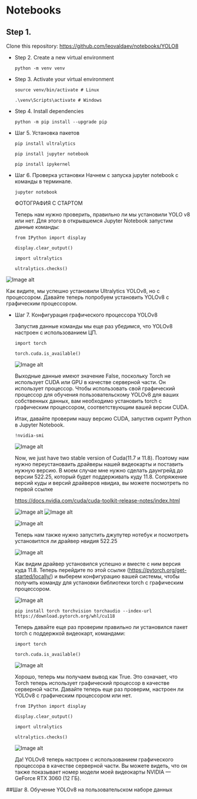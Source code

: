 # Notebooks

## Step 1. 

Clone this repository: https://github.com/leovaldaev/notebooks/YOLO8

- Step 2. Create a new virtual environment

   ```python -m venv venv```

 - Step 3. Activate your virtual environment

   ```source venv/bin/activate # Linux```
 
   ```.\venv\Scripts\activate # Windows```

 - Step 4. Install dependencies
   
   ```python -m pip install --upgrade pip```

 - Шаг 5. Установка пакетов
    
   ```pip install ultralytics```
 
   ```pip install jupyter notebook```

   ```pip install ipykernel```

 - Шаг 6. Проверка установки
   Начнем с запуска jupyter notebook с команды в терминале. 
    
   ```jupyter notebook```
   
   ФОТОГРАФИЯ С СТАРТОМ

   Теперь нам нужно проверить, правильно ли мы установили YOLO v8 или нет. Для этого в открывшемся Jupyter Notebook запустим данные команды:

   ```from IPython import display```
   
   ```display.clear_output()```

   ```import ultralytics```

   ```ultralytics.checks()```
   
 ![Image alt](https://github.com/leovaldaev/Images_for_project/blob/main/YOLOv8/5.png)

   Как видите, мы успешно установили Ultralytics YOLOv8, но с процессором. Давайте теперь попробуем установить YOLOv8 с графическим процессором.
 
 - Шаг 7. Конфигурация графического процессора YOLOv8
   
   Запустив данные команды мы еще раз убедимся, что YOLOv8 настроен с использованием ЦП.

   ```import torch```
   
   ```torch.cuda.is_available()```

   ![Image alt](https://github.com/leovaldaev/Images_for_project/blob/main/YOLOv8/6.PNG)

   Выходные данные имеют значение False, поскольку Torch не использует CUDA или GPU в качестве серверной части. Он использует процессор. Чтобы использовать свой графический процессор для обучения пользовательскому YOLOv8 для ваших собственных данных, вам необходимо установить torch с графическим процессором, соответствующим вашей версии CUDA.

   Итак, давайте проверим нашу версию CUDA, запустив скрипт Python в Jupyter Notebook.
   
   ```!nvidia-smi```

   ![Image alt](https://github.com/leovaldaev/Images_for_project/blob/main/YOLOv8/1.png)

   Now, we just have two stable version of Cuda(11.7 и 11.8). Поэтому нам нужно переустановаить драйверы нашей видеокарты и поставить нужную версию. В моем случае мне нужно сделать даунгрейд до версии 522.25, который будет поддерживать куду 11.8. Сопряжение версий куды и версий драйверов нвидиа, вы можете посмотреть по первой ссылке

   https://docs.nvidia.com/cuda/cuda-toolkit-release-notes/index.html

   ![Image alt](https://github.com/leovaldaev/Images_for_project/blob/main/YOLOv8/version_cuda_ndidia_driver.PNG)
   ![Image alt](https://github.com/leovaldaev/Images_for_project/blob/main/YOLOv8/2.png)

   ![Image alt](https://github.com/leovaldaev/Images_for_project/blob/main/YOLOv8/3.png)


   Теперь нам также нужно запустить джупутер нотебук и посмотреть установитлся ли драйвер нвидия 522.25

   ![Image alt](https://github.com/leovaldaev/Images_for_project/blob/main/YOLOv8/4.png)

   Как видим драйвер установился успешно и вместе с ним версия куда 11.8. Теперь перейдите по этой ссылке (https://pytorch.org/get-started/locally/) и выберем конфигурацию вашей системы, чтобы получить команду для установки библиотеки torch с графическим процессором.

   ![Image alt](https://github.com/leovaldaev/Images_for_project/blob/main/YOLOv8/8.PNG)

   ```pip install torch torchvision torchaudio --index-url https://download.pytorch.org/whl/cu118```

   Теперь давайте еще раз проверим правильно ли установился пакет torch c поддержкой видеокарт, командами:

    ```import torch```

    ```torch.cuda.is_available()```

    ![Image alt](https://github.com/leovaldaev/Images_for_project/blob/main/YOLOv8/9.PNG)


   Хорошо, теперь мы получаем вывод как True. Это означает, что Torch теперь использует графический процессор в качестве серверной части. Давайте теперь еще раз проверим, настроен ли YOLOv8 с графическим процессором или нет.

   ```from IPython import display```

   ```display.clear_output()```

   ```import ultralytics```

   ```ultralytics.checks()```

   ![Image alt](https://github.com/leovaldaev/Images_for_project/blob/main/YOLOv8/10.PNG)

   Да! YOLOv8 теперь настроен с использованием графического процессора в качестве серверной части. Вы можете видеть, что он также показывает номер модели моей видеокарты NVIDIA — GeForce RTX 3060 (12 ГБ).

 ##Шаг 8. Обучение YOLOv8 на пользовательском наборе данных
   
